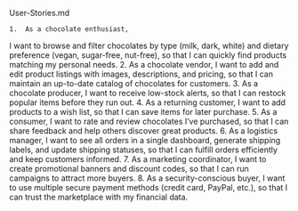 User-Stories.md	
    
    1.	As a chocolate enthusiast,
I want to browse and filter chocolates by type (milk, dark, white) and dietary preference (vegan, sugar-free, nut-free),
so that I can quickly find products matching my personal needs.
	2.	As a chocolate vendor,
I want to add and edit product listings with images, descriptions, and pricing,
so that I can maintain an up-to-date catalog of chocolates for customers.
	3.	As a chocolate producer,
I want to receive low-stock alerts,
so that I can restock popular items before they run out.
	4.	As a returning customer,
I want to add products to a wish list,
so that I can save items for later purchase.
	5.	As a consumer,
I want to rate and review chocolates I’ve purchased,
so that I can share feedback and help others discover great products.
	6.	As a logistics manager,
I want to see all orders in a single dashboard, generate shipping labels, and update shipping statuses,
so that I can fulfill orders efficiently and keep customers informed.
	7.	As a marketing coordinator,
I want to create promotional banners and discount codes,
so that I can run campaigns to attract more buyers.
	8.	As a security-conscious buyer,
I want to use multiple secure payment methods (credit card, PayPal, etc.),
so that I can trust the marketplace with my financial data.